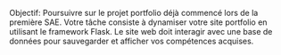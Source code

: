 Objectif: Poursuivre sur le projet portfolio déjà commencé lors de la première SAE. Votre tâche consiste à dynamiser votre site portfolio en utilisant le framework Flask. Le site web doit interagir avec une base de données pour sauvegarder et afficher vos compétences acquises.
